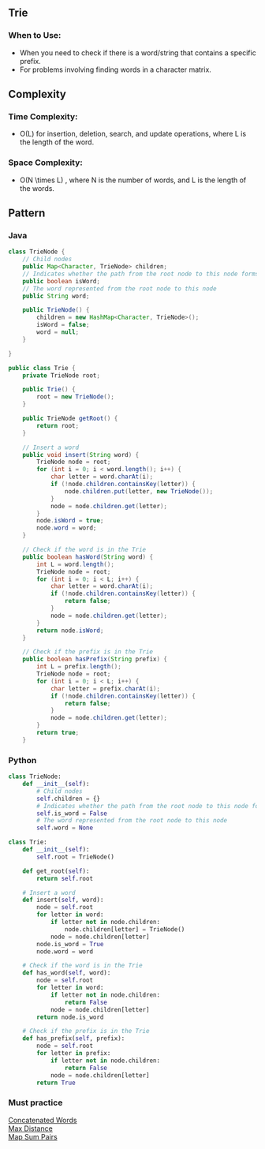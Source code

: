 ## Trie 
### When to Use:
- When you need to check if there is a word/string that contains a specific prefix.
- For problems involving finding words in a character matrix.

## Complexity

### Time Complexity:
- O(L)  for insertion, deletion, search, and update operations, where  L  is the length of the word.
### Space Complexity:
- O(N \times L) , where  N  is the number of words, and  L  is the length of the words.

## Pattern 
###  Java
```java
class TrieNode {
    // Child nodes
    public Map<Character, TrieNode> children;
    // Indicates whether the path from the root node to this node forms a word
    public boolean isWord;
    // The word represented from the root node to this node
    public String word;

    public TrieNode() {
        children = new HashMap<Character, TrieNode>();
        isWord = false;
        word = null;
    }

}

public class Trie {
    private TrieNode root;

    public Trie() {
        root = new TrieNode();
    }

    public TrieNode getRoot() {
        return root;
    }

    // Insert a word
    public void insert(String word) {
        TrieNode node = root;
        for (int i = 0; i < word.length(); i++) {
            char letter = word.charAt(i);
            if (!node.children.containsKey(letter)) {
                node.children.put(letter, new TrieNode());
            }
            node = node.children.get(letter);
        }
        node.isWord = true;
        node.word = word;
    }

    // Check if the word is in the Trie
    public boolean hasWord(String word) {
        int L = word.length();
        TrieNode node = root;
        for (int i = 0; i < L; i++) {
            char letter = word.charAt(i);
            if (!node.children.containsKey(letter)) {
                return false;
            }
            node = node.children.get(letter);
        }
        return node.isWord;
    }

    // Check if the prefix is in the Trie
    public boolean hasPrefix(String prefix) {
        int L = prefix.length();
        TrieNode node = root;
        for (int i = 0; i < L; i++) {
            char letter = prefix.charAt(i);
            if (!node.children.containsKey(letter)) {
                return false;
            }
            node = node.children.get(letter);
        }
        return true;
    }
```
### Python
```python
class TrieNode:
    def __init__(self):
        # Child nodes
        self.children = {}
        # Indicates whether the path from the root node to this node forms a word
        self.is_word = False
        # The word represented from the root node to this node
        self.word = None

class Trie:
    def __init__(self):
        self.root = TrieNode()

    def get_root(self):
        return self.root

    # Insert a word
    def insert(self, word):
        node = self.root
        for letter in word:
            if letter not in node.children:
                node.children[letter] = TrieNode()
            node = node.children[letter]
        node.is_word = True
        node.word = word

    # Check if the word is in the Trie
    def has_word(self, word):
        node = self.root
        for letter in word:
            if letter not in node.children:
                return False
            node = node.children[letter]
        return node.is_word

    # Check if the prefix is in the Trie
    def has_prefix(self, prefix):
        node = self.root
        for letter in prefix:
            if letter not in node.children:
                return False
            node = node.children[letter]
        return True
```
### Must practice 
[Concatenated Words](https://www.lintcode.com/course/90/learn/1221?chapterId=476&sectionId=3311&ac=false)<br>
[Max Distance](https://www.lintcode.com/course/90/learn/1624?chapterId=476&sectionId=3312&ac=false)<br>
[Map Sum Pairs](https://www.lintcode.com/course/90/learn/1090?chapterId=476&sectionId=3313&ac=false)
